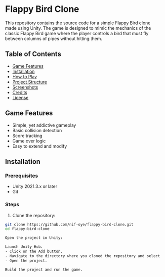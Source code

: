 # Flappy Bird Clone

This repository contains the source code for a simple Flappy Bird clone made using Unity. The game is designed to mimic the mechanics of the classic Flappy Bird game where the player controls a bird that must fly between columns of pipes without hitting them.

## Table of Contents

- [Game Features](#game-features)
- [Installation](#installation)
- [How to Play](#how-to-play)
- [Project Structure](#project-structure)
- [Screenshots](#screenshots)
- [Credits](#credits)
- [License](#license)

## Game Features

- Simple, yet addictive gameplay
- Basic collision detection
- Score tracking
- Game over logic
- Easy to extend and modify

## Installation

### Prerequisites

- Unity 2021.3.x or later
- Git

### Steps

1. Clone the repository:

```bash
git clone https://github.com/nif-oye/flappy-bird-clone.git
cd flappy-bird-clone

Open the project in Unity:

Launch Unity Hub.
- Click on the Add button.
- Navigate to the directory where you cloned the repository and select it.
- Open the project.

Build the project and run the game.
